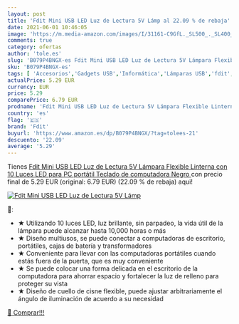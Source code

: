 ```yaml
---
layout: post
title: 'Fdit Mini USB LED Luz de Lectura 5V Lámp al 22.09 % de rebaja'
date: 2021-06-01 10:46:05
image: 'https://m.media-amazon.com/images/I/31161-C9GfL._SL500_._SL400_.jpg'
comments: true
category: ofertas
author: 'tole.es'
slug: 'B079P4BNGX-es Fdit Mini USB LED Luz de Lectura 5V Lámpara Flexible...'
sku: 'B079P4BNGX-es'
tags: [ 'Accesorios','Gadgets USB','Informática','Lámparas USB','fdit','teclado', ]
actualPrice: 5.29 EUR
currency: EUR
price: 5.29
comparePrice: 6.79 EUR
prodname: 'Fdit Mini USB LED Luz de Lectura 5V Lámpara Flexible Linterna con 10 Luces LED para PC portátil Teclado de computadora Negro '
country: 'es'
flag: '🇪🇸'
brand: 'Fdit'
buyurl: 'https://www.amazon.es/dp/B079P4BNGX/?tag=tolees-21'
descuento: '22.09'
average: '5.29'
---
```


Tienes [Fdit Mini USB LED Luz de Lectura 5V Lámpara Flexible Linterna con 10 Luces LED para PC portátil Teclado de computadora Negro ](https://www.amazon.es/dp/B079P4BNGX/?tag=tolees-21) con precio final de  5.29 EUR (original: 6.79 EUR) (22.09 %  de rebaja) aqui!

[![Fdit Mini USB LED Luz de Lectura 5V Lámp](https://m.media-amazon.com/images/I/31161-C9GfL._SL500_._SL400_.jpg)](https://www.amazon.es/dp/B079P4BNGX/?tag=tolees-21)

🔎:

- ★ Utilizando 10 luces LED, luz brillante, sin parpadeo, la vida útil de la lámpara puede alcanzar hasta 10,000 horas o más
- ★ Diseño multiusos, se puede conectar a computadoras de escritorio, portátiles, cajas de batería y transformadores
- ★ Conveniente para llevar con las computadoras portátiles cuando estás fuera de la puerta, que es muy conveniente
- ★ Se puede colocar una forma delicada en el escritorio de la computadora para ahorrar espacio y fortalecer la luz de relleno para proteger su vista
- ★ Diseño de cuello de cisne flexible, puede ajustar arbitrariamente el ángulo de iluminación de acuerdo a su necesidad

[🛒 Comprar!!!](https://www.amazon.es/dp/B079P4BNGX/?tag=tolees-21)
